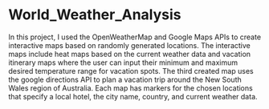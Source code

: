 # World_Weather_Analysis

In this project, I used the OpenWeatherMap and Google Maps APIs to create interactive maps based on randomly generated locations. The interactive maps include heat maps based on the current weather data and vacation itinerary maps where the user can input their minimum and maximum desired temperature range for vacation spots. The third created map uses the google directions API to plan a vacation trip around the New South Wales region of Australia. Each map has markers for the chosen locations that specify a local hotel, the city name, country, and current weather data.
